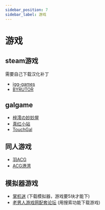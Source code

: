 ```yaml
---
sidebar_position: 7
sidebar_label: 游戏
---
```

# 游戏

## steam游戏

需要自己下载汉化补丁

- [igg-games](https://igg-games.com/)
- [BYRUTOR](https://byrutgame.org/)

## galgame

- [梓澪の妙妙屋](https://zi0.cc/)
- [真红小站](https://www.shinnku.com/)
- [TouchGal](https://www.touchgal.us/)

## 同人游戏

- [羽ACG](https://seve.yugal.cc/)
- [ACG港湾](https://www.acggw.me/)

## 模拟器游戏

- [掌机迷](https://www.gbarom.cn/moniqi) (下载模拟器，游戏要5块才能下)
- [老男人游戏网配套论坛](https://bbs.oldmantvg.net/) (用搜索功能下载游戏)


